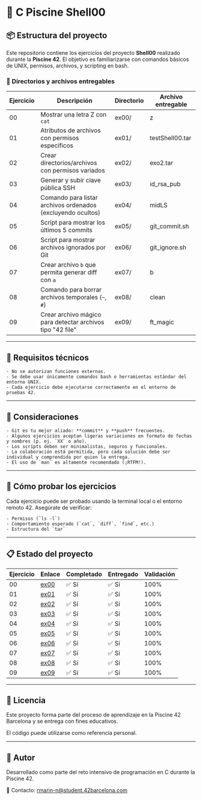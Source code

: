 # 🐚 C Piscine Shell00

## 📦 Estructura del proyecto

Este repositorio contiene los ejercicios del proyecto **Shell00** realizado durante la **Piscine 42**. El objetivo es familiarizarse con comandos básicos de UNIX, permisos, archivos, y scripting en bash.

### 📁 Directorios y archivos entregables

| Ejercicio | Descripción | Directorio | Archivo entregable |
|-----------|-------------|------------|---------------------|
| 00 | Mostrar una letra Z con `cat` | ex00/ | z |
| 01 | Atributos de archivos con permisos específicos | ex01/ | testShell00.tar |
| 02 | Crear directorios/archivos con permisos variados | ex02/ | exo2.tar |
| 03 | Generar y subir clave pública SSH | ex03/ | id_rsa_pub |
| 04 | Comando para listar archivos ordenados (excluyendo ocultos) | ex04/ | midLS |
| 05 | Script para mostrar los últimos 5 commits | ex05/ | git_commit.sh |
| 06 | Script para mostrar archivos ignorados por Git | ex06/ | git_ignore.sh |
| 07 | Crear archivo `b` que permita generar diff con `a` | ex07/ | b |
| 08 | Comando para borrar archivos temporales (`~`, `#`) | ex08/ | clean |
| 09 | Crear archivo mágico para detectar archivos tipo "42 file" | ex09/ | ft_magic |

---

## 🔧 Requisitos técnicos

    - No se autorizan funciones externas.
    - Se debe usar únicamente comandos bash o herramientas estándar del entorno UNIX.
    - Cada ejercicio debe ejecutarse correctamente en el entorno de pruebas 42.

---

## 🧠 Consideraciones

    - Git es tu mejor aliado: **commit** y **push** frecuentes.
    - Algunos ejercicios aceptan ligeras variaciones en formato de fechas y nombres (p. ej. `XX` o año).
    - Los scripts deben ser minimalistas, seguros y funcionales.
    - La colaboración está permitida, pero cada solución debe ser individual y comprendida por quien la entrega.
    - El uso de `man` es altamente recomendado (¡RTFM!).

---

## 🚀 Cómo probar los ejercicios

Cada ejercicio puede ser probado usando la terminal local o el entorno remoto 42. Asegúrate de verificar:

    - Permisos (`ls -l`)
    - Comportamiento esperado (`cat`, `diff`, `find`, etc.)
    - Estructura del `tar`

---
## 📋 Estado del proyecto

| Ejercicio | Enlace                                                                                       | Completado | Entregado | Validación |
|-----------|----------------------------------------------------------------------------------------------|------------|-----------|------------|
| 00        | [ex00](https://github.com/Itzskade/Piscina42/tree/main/Shell00/ex00)                         | ✅ Sí      | ✅ Sí     | 100%       |
| 01        | [ex01](https://github.com/Itzskade/Piscina42/tree/main/Shell00/ex01)                         | ✅ Sí      | ✅ Sí     | 100%       |
| 02        | [ex02](https://github.com/Itzskade/Piscina42/tree/main/Shell00/ex02)                         | ✅ Sí      | ✅ Sí     | 100%       |
| 03        | [ex03](https://github.com/Itzskade/Piscina42/tree/main/Shell00/ex03)                         | ✅ Sí      | ✅ Sí     | 100%       |
| 04        | [ex04](https://github.com/Itzskade/Piscina42/tree/main/Shell00/ex04)                         | ✅ Sí      | ✅ Sí     | 100%       |
| 05        | [ex05](https://github.com/Itzskade/Piscina42/tree/main/Shell00/ex05)                         | ✅ Sí      | ✅ Sí     | 100%       |
| 06        | [ex06](https://github.com/Itzskade/Piscina42/tree/main/Shell00/ex06)                         | ✅ Sí      | ✅ Sí     | 100%       |
| 07        | [ex07](https://github.com/Itzskade/Piscina42/tree/main/Shell00/ex07)                         | ✅ Sí      | ✅ Sí     | 100%       |
| 08        | [ex08](https://github.com/Itzskade/Piscina42/tree/main/Shell00/ex08)                         | ✅ Sí      | ✅ Sí     | 100%       |
| 09        | [ex09](https://github.com/Itzskade/Piscina42/tree/main/Shell00/ex09)                         | ✅ Sí      | ✅ Sí     | 100%       |

---

## 📜 Licencia

Este proyecto forma parte del proceso de aprendizaje en la Piscine 42 Barcelona y se entrega con fines educativos.

El código puede utilizarse como referencia personal.

---

## 🙋 Autor

Desarrollado como parte del reto intensivo de programación en C durante la Piscine 42.

📧 Contacto: rmarin-n@student.42barcelona.com
